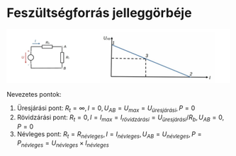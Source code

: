 # Feszültségforrás jelleggörbéje

![alt text](./img/feszultsegforras-jelleggorbeje.png)

Nevezetes pontok:
1. Üresjárási pont: $R_t = \infty, I=0, U_{AB} = U_{max} = U_{üresjárási}, P = 0$
2. Rövidzárási pont: $R_t = 0, I = I_{max} = I_{rövidzárási} = U_{üresjárási}/R_b, U_{AB} = 0, P = 0$
3. Névleges pont: $R_t = R_{névleges}, I = I_{névleges}, U_{AB} = U_{névleges}, P = P_{névleges} = U_{névleges} \times I_{névleges}$